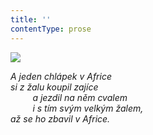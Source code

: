 ```yaml
---
title: ''
contentType: prose
---
```


<section>

![](../Images/071.jpg)

_A jeden chlápek v Africe  
si z žalu koupil zajíce  
         a jezdil na něm cvalem  
         i s tím svým velkým žalem,  
až se ho zbavil v Africe._

</section>
